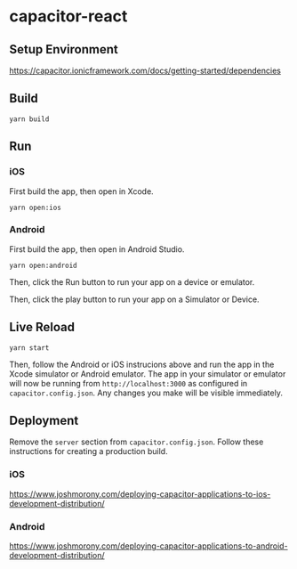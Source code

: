 # capacitor-react

## Setup Environment

https://capacitor.ionicframework.com/docs/getting-started/dependencies

## Build

```
yarn build
```

## Run

### iOS

First build the app, then open in Xcode.

```
yarn open:ios
```

### Android

First build the app, then open in Android Studio.

```
yarn open:android
```

Then, click the Run button to run your app on a device or emulator.

Then, click the play button to run your app on a Simulator or Device.

## Live Reload

```
yarn start
```

Then, follow the Android or iOS instrucions above and run the app in the Xcode simulator or Android emulator. The app in your simulator or emulator will now be running from `http://localhost:3000` as configured in `capacitor.config.json`. Any changes you make will be visible immediately.

## Deployment

Remove the `server` section from `capacitor.config.json`. Follow these instructions for creating a production build.

### iOS

https://www.joshmorony.com/deploying-capacitor-applications-to-ios-development-distribution/

### Android

https://www.joshmorony.com/deploying-capacitor-applications-to-android-development-distribution/
